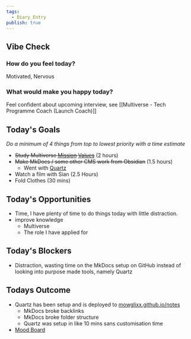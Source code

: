 ```yaml
---
tags:
  - Diary_Entry
publish: true
---
```


## Vibe Check
### How do you feel today?
Motivated, Nervous
### What would make you happy today?
Feel confident about upcoming interview, see [[Multiverse - Tech Programme Coach (Launch Coach)]]
## Today's Goals

*Do a minimum of 4 things from top to lowest priority with a time estimate*

- ~~Study Multiverse [Mission](../../../Job%20Seeking/Research/Multiverse/Mission.md) [Values](../../../Job%20Seeking/Research/Multiverse/Values.md)~~ (2 hours)
- ~~Make MkDocs / some other CMS work from Obsidian~~ (1.5 hours)
	- Went with [Quartz](https://quartz.jzhao.xyz/)
- Watch a film with Sian (2.5 Hours)
- Fold Clothes (30 mins)
## Today's Opportunities

- Time, I have plenty of time to do things today with little distraction.
- improve knowledge 
	- Multiverse 
	- The role I have applied for 
## Today's Blockers

- Distraction, wasting time on the MkDocs setup on GitHub instead of looking into purpose made tools, namely Quartz
## Todays Outcome

- Quartz has been setup and is deployed to [mowglixx.github.io/notes](https://mowglixx.github.io/notes)
	- MkDocs broke backlinks 
	- MkDocs broke folder structure
	- Quartz was setup in like 10 mins sans customisation time
- [Mood Board](../../../Job%20Seeking/Research/Multiverse/Research%20Board.canvas)

